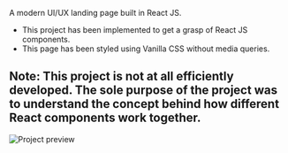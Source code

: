 A modern UI/UX landing page built in React JS. 
- This project has been implemented to get a grasp of React JS components.
- This page has been styled using Vanilla CSS without media queries.

## Note: This project is not at all efficiently developed. The sole purpose of the project was to understand the concept behind how different React components work together.
<img src="/repository/assets/gpt1.png" alt="Project preview">